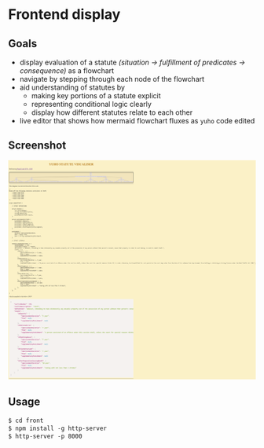 # Frontend display

## Goals

* display evaluation of a statute *(situation -> fulfillment of predicates -> consequence)* as a flowchart
* navigate by stepping through each node of the flowchart
* aid understanding of statutes by
  * making key portions of a statute explicit
  * representing conditional logic clearly
  * display how different statutes relate to each other
* live editor that shows how mermaid flowchart fluxes as `yuho` code edited

## Screenshot

![](asset/screenshot1.png)

## Usage

```console
$ cd front
$ npm install -g http-server
$ http-server -p 8000
```
